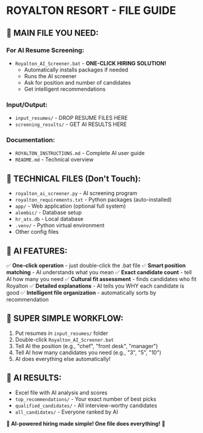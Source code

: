 # ROYALTON RESORT - FILE GUIDE

## 🤖 MAIN FILE YOU NEED:

### For AI Resume Screening:
- `Royalton_AI_Screener.bat` - **ONE-CLICK HIRING SOLUTION!**
  - Automatically installs packages if needed
  - Runs the AI screener
  - Ask for position and number of candidates
  - Get intelligent recommendations

### Input/Output:
- `input_resumes/` - DROP RESUME FILES HERE
- `screening_results/` - GET AI RESULTS HERE

### Documentation:
- `ROYALTON_INSTRUCTIONS.md` - Complete AI user guide
- `README.md` - Technical overview

## 🔧 TECHNICAL FILES (Don't Touch):
- `royalton_ai_screener.py` - AI screening program
- `royalton_requirements.txt` - Python packages (auto-installed)
- `app/` - Web application (optional full system)
- `alembic/` - Database setup
- `hr_ats.db` - Local database
- `.venv/` - Python virtual environment
- Other config files

## 🤖 AI FEATURES:
✅ **One-click operation** - just double-click the .bat file
✅ **Smart position matching** - AI understands what you mean
✅ **Exact candidate count** - tell AI how many you need
✅ **Cultural fit assessment** - finds candidates who fit Royalton
✅ **Detailed explanations** - AI tells you WHY each candidate is good
✅ **Intelligent file organization** - automatically sorts by recommendation

## 🚀 SUPER SIMPLE WORKFLOW:
1. Put resumes in `input_resumes/` folder
2. Double-click `Royalton_AI_Screener.bat`
3. Tell AI the position (e.g., "chef", "front desk", "manager")
4. Tell AI how many candidates you need (e.g., "3", "5", "10")
5. AI does everything else automatically!

## 📁 AI RESULTS:
- Excel file with AI analysis and scores
- `top_recommendations/` - Your exact number of best picks
- `qualified_candidates/` - All interview-worthy candidates
- `all_candidates/` - Everyone ranked by AI

**🤖 AI-powered hiring made simple! One file does everything!** 🎉
